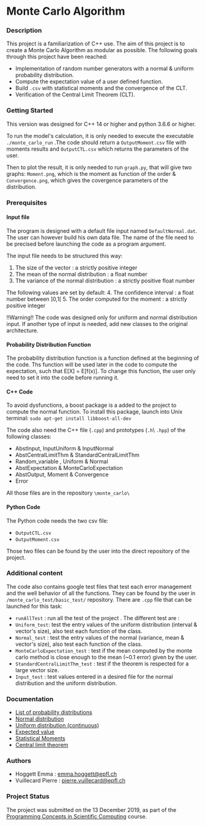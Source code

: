 # Monte Carlo Algorithm

### Description
This project is a familiarization of C++ use. The aim of this project is to create a Monte Carlo Algorithm as modular as possible. The following goals through this project have been reached:
* Implementation of random number generators with a normal & uniform probability distribution.
* Compute the expectation value of a user defined function.
* Build `.csv` with statistical moments and the convergence of the CLT.
* Verification of the Central Limit Theorem (CLT).

### Getting Started
This version was designed for C++ 14 or higher and python 3.6.6 or higher. 

To run the model's calculation, it is only needed to execute the executable `./monte_carlo_run` .The code should return a `OutputMoment.csv` file with moments results and `OutputCTL.csv` which returns the parameters of the user.

Then to plot the result, it is only needed to run `graph.py`, that will give two graphs: `Moment.png`, which is the moment as function of the order & `Convergence.png`, which gives the covergence parameters of the distribution.

### Prerequisites

#### Input file
The program is designed with a default file input named `DefaultNormal.dat`. The user can however build his own data file. The name of the file need to be precised before launching the code as a program argument.

The input file needs to be structured this way:
1. The size of the vector : a strictly positive integer
2. The mean of the normal distribution : a float number
3. The variance of the normal distribution : a strictly positive float number

The following values are set by default:
4. The confidence interval : a float number between ]0,1[
5. The order computed for the moment : a strictly positive integer

!!Warning!! The code was designed only for uniform and normal distribution input. If another type of input is needed, add new classes to the original architecture.

#### Probability Distribution Function
The probability distribution function is a function defined at the beginning of the code. Ths function will be used later in the code to compute the expectation, such that E[X] = E[f(x)].
To change this function, the user only need to set it into the code before running it.

#### C++ Code
To avoid dysfunctions, a boost package is a added to the project to compute the normal function. To install this package, launch into Unix terminal: `sudo apt-get install libboost-all-dev` 

The code also need the C++ file (`.cpp`) and prototypes (`.h`\ `.hpp`) of the following classes:
* AbstInput, InputUniform & InputNormal
* AbstCentralLimitThm & StandardCentralLimitThm
* Random_variable , Uniform & Normal 
* AbstExpectation & MonteCarloExpectation
* AbstOutput, Moment & Convergence
* Error

All those files are in the repository `\monte_carlo\`


#### Python Code
The Python code needs the two csv file:

* `OutputCTL.csv`
* `OutputMoment.csv`

Those two files can be found by the user into the direct repository of the project. 

### Additional content
The code also contains google test files that test each error management and the well behavior of all the functions. They can be found by the user in `/monte_carlo_test/basic_test/` repository. There are `.cpp` file that can be launched for this task:
* `runAllTest` : run all the test of the project .
The different test are :
* `Uniform_test`: test the entry values of the uniform distribution (interval & vector's size), also test each function of the class.
* `Normal_test` : test the entry values of the normal (variance, mean & vector's size), also test each function of the class.
* `MonteCarloExpectation_test` : test if the mean computed by the monte carlo method is close enough to the mean (~0.1 error) given by the user.
* `StandardCentralLimitThm_test` : test if the theorem is respected for a large vector size.
* `Input_test` : test values entered in a desired file for the normal distribution and the uniform distribution. 

### Documentation
* [List of probability distributions](https://en.wikipedia.org/wiki/List_of_probability_distributions)
* [Normal distribution](https://en.wikipedia.org/wiki/Normal_distribution)
* [Uniform distribution (continuous)](https://en.wikipedia.org/wiki/Uniform_distribution_(continuous))
* [Expected value](https://en.wikipedia.org/wiki/Expected_value)
* [Statistical Moments](http://geog.uoregon.edu/GeogR/topics/moments.pdf)
* [Central limit theorem](https://en.wikipedia.org/wiki/Central_limit_theorem)

### Authors
* Hoggett Emma : emma.hoggett@epfl.ch
* Vuillecard Pierre : pierre.vuillecard@epfl.ch


### Project Status
The project was submitted on the 13 December 2019, as part of the [Programming Concepts in Scientific Computing](https://edu.epfl.ch/coursebook/fr/programming-concepts-in-scientific-computing-MATH-458) course.
